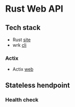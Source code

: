 # Rust Web API

## Tech stack

- Rust [site](https://www.rust-lang.org)
- wrk [cli](https://github.com/wg/wrk)

### Actix

- Actix [web](https://actix.rs)

## Stateless hendpoint

### Health check
